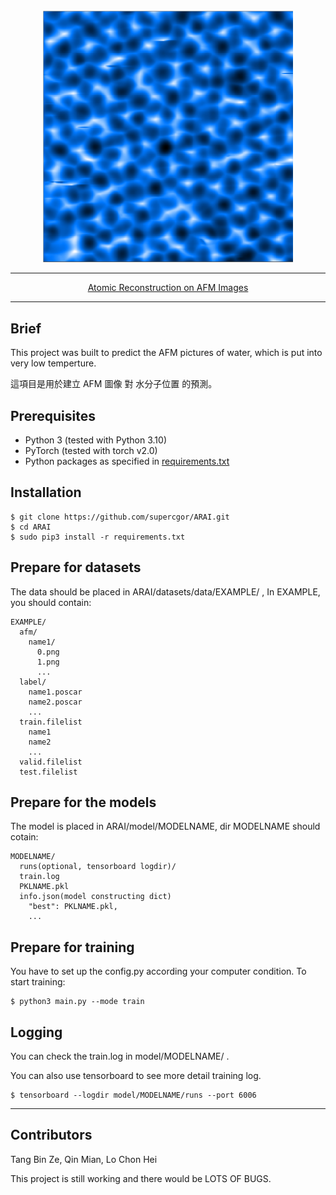 <div align="center">
<img src="./title.png" width="400px">

______________________________________________________________________

<p align="center">
  <a href="">Atomic Reconstruction on AFM Images</a>
</p>

</div>

______________________________________________________________________

## Brief
This project was built to predict the AFM pictures of water, which is put into very low temperture.

這項目是用於建立 AFM 圖像 對 水分子位置 的預測。

## Prerequisites
- Python 3 (tested with Python 3.10)
- PyTorch (tested with torch v2.0)
- Python packages as specified in [requirements.txt](requirements.txt)

## Installation
```
$ git clone https://github.com/supercgor/ARAI.git
$ cd ARAI
$ sudo pip3 install -r requirements.txt
```

## Prepare for datasets
The data should be placed in ARAI/datasets/data/EXAMPLE/ , In EXAMPLE, you should contain:
```
EXAMPLE/
  afm/
    name1/
      0.png
      1.png
      ...
  label/
    name1.poscar
    name2.poscar
    ...
  train.filelist
    name1
    name2
    ...
  valid.filelist
  test.filelist
```

## Prepare for the models
The model is placed in ARAI/model/MODELNAME, dir MODELNAME should cotain:
```
MODELNAME/
  runs(optional, tensorboard logdir)/
  train.log
  PKLNAME.pkl
  info.json(model constructing dict)
    "best": PKLNAME.pkl,
    ...
```

## Prepare for training
You have to set up the config.py according your computer condition. To start training:
```
$ python3 main.py --mode train
```

## Logging
You can check the train.log in model/MODELNAME/ . 

You can also use tensorboard to see more detail training log.
```
$ tensorboard --logdir model/MODELNAME/runs --port 6006
```
______________________________________________________________________

## Contributors
Tang Bin Ze, Qin Mian, Lo Chon Hei

This project is still working and there would be LOTS OF BUGS.